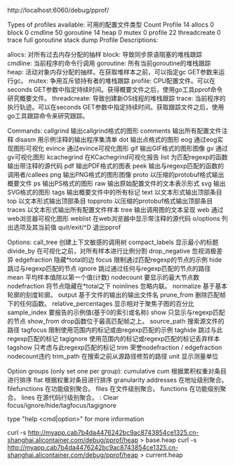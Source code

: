 http://localhost:6060/debug/pprof/

Types of profiles available: 可用的配置文件类型
Count	Profile
14	allocs
0	block
0	cmdline
50	goroutine
14	heap
0	mutex
0	profile
22	threadcreate
0	trace
full goroutine stack dump
Profile Descriptions:

allocs: 对所有过去内存分配的抽样
block: 导致同步原语阻塞的堆栈跟踪
cmdline: 当前程序的命令行调用
goroutine: 所有当前goroutine的堆栈跟踪
heap: 活动对象内存分配的抽样。在获取堆样本之前，可以指定gc GET参数来运行gc。
mutex: 争用互斥锁持有者的堆栈跟踪
profile: CPU配置文件。可以在seconds GET参数中指定持续时间。获得概要文件之后，使用go工具pprof命令研究概要文件。
threadcreate: 导致创建新OS线程的堆栈跟踪
trace: 当前程序的执行轨迹。可以在seconds GET参数中指定持续时间。获取跟踪文件之后，使用go工具跟踪命令来研究跟踪。



 Commands:
    callgrind        输出callgrind格式的图形
    comments         输出所有配置文件注释
    disasm           用示例注释的输出程序集清单
    dot              输出点格式的图形
    eog              通过eog实现图形可视化
    evince           通过evince可视化图形
    gif              输出GIF格式的图形图像
    gv               通过gv可视化图形
    kcachegrind      在KCachegrind可视化报告
    list             为匹配regexp的函数输出带注释的源代码
    pdf              输出PDF格式的图表
    peek             输出与regexp匹配的函数的调用者/callees
    png              输出PNG格式的图形图像
    proto            以压缩的protobuf格式输出概要文件
    ps               输出PS格式的图形
    raw              输出原始配置文件的文本表示形式
    svg              输出SVG格式的图形
    tags             输出概要文件中的所有标记
    text             以文本形式输出顶部条目
    top              以文本形式输出顶部条目
    topproto         以压缩的protobuf格式输出顶部条目
    traces           以文本形式输出所有配置文件样本
    tree             输出调用图的文本呈现
    web              通过web浏览器可视化图形
    weblist          在web浏览器中显示带注释的源代码
    o/options        列出选项及其当前值
    quit/exit/^D     退出pprof

  Options:
    call_tree               创建上下文敏感的调用树
    compact_labels          显示最小的标题
    divide_by               在可视化之前，对所有样本进行比例分割
    drop_negative           忽视消极差异
    edgefraction            隐藏<f>*total的边
    focus                   限制通过匹配regexp的节点的示例
    hide                    跳过与regexp匹配的节点
    ignore                  跳过通过任何与regexp匹配的节点的路径
    mean                    平均样本值除以第一个值(计数)
    nodecount               要显示的最大节点数
    nodefraction            将节点隐藏在<f>*total之下
    noinlines               忽略内联。
    normalize               基于基本轮廓的刻度轮廓。
    output                  基于文件的输出的输出文件名
    prune_from              删除匹配帧下的任何函数。
    relative_percentages    显示相对于聚焦子图的百分比
    sample_index            要报告的示例值(基于0的索引或名称)
    show                    只显示与regexp匹配的节点
    show_from               drop函数位于最高匹配帧之上。
    source_path             搜索源文件的路径
    tagfocus                限制使用范围内的标记或由regexp匹配的示例
    taghide                 跳过与此regexp匹配的标记
    tagignore               使用范围内的标记或regexp匹配的标记丢弃样本
    tagshow                 只考虑与此regexp匹配的标记
    trim                    荣誉nodefraction / edgefraction nodecount违约
    trim_path               在搜索之前从源路径修剪的路径
    unit                    显示测量单位

  Option groups (only set one per group):
    cumulative
      cum              根据累积权重对条目进行排序
      flat             根据权重对条目进行排序
    granularity
      addresses        在地址级别聚合。
      filefunctions    在功能级别聚合。
      files            在文件级别聚合。
      functions        在功能级别聚合。
      lines            在源代码行级别聚合。
  :   Clear focus/ignore/hide/tagfocus/tagignore

  type "help <cmd|option>" for more information


  curl -s http://myapp.cab7b4da4476242bc9ac8743854ce1325.cn-shanghai.alicontainer.com/debug/pprof/heap > base.heap
  curl -s http://myapp.cab7b4da4476242bc9ac8743854ce1325.cn-shanghai.alicontainer.com/debug/pprof/heap > current.heap